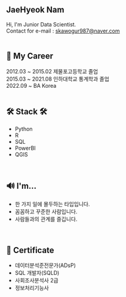 ## JaeHyeok Nam
Hi, I'm Junior Data Scientist. <br/>
Contact for e-mail : skawogur987@naver.com <br/>
<br/>

## 🤵 My Career
2012.03 ~ 2015.02 제물포고등학교 졸업 <br/> 
2015.03 ~ 2021.08 인하대학교 통계학과 졸업 <br/> 
2022.09 ~  BA Korea <br/> 
<br/> 

## 🛠 Stack 🛠
- Python
- R
- SQL
- PowerBI
- QGIS
<br/>

## 🔊 I'm...
- 한 가지 일에 몰두하는 타입입니다.  
- 꼼꼼하고 꾸준한 사람입니다.  
- 사람들과의 관계를 즐깁니다.
<br/>

## 📌 Certificate
- 데이터분석준전문가(ADsP)
- SQL 개발자(SQLD)
- 사회조사분석사 2급
- 정보처리기능사
<br/>
